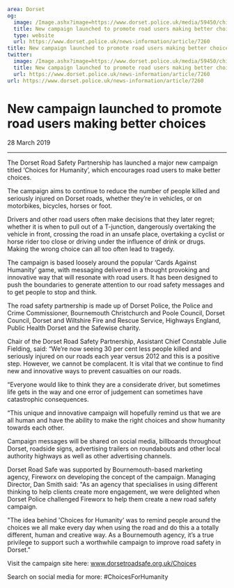 ```yaml
area: Dorset
og:
  image: /Image.ashx?image=https://www.dorset.police.uk/media/59450/chioces-for-humanity-drugs.jpg&amp;amp;width=150
  title: New campaign launched to promote road users making better choices
  type: website
  url: https://www.dorset.police.uk/news-information/article/7260
title: New campaign launched to promote road users making better choices |
twitter:
  image: /Image.ashx?image=https://www.dorset.police.uk/media/59450/chioces-for-humanity-drugs.jpg&amp;amp;width=150
  title: New campaign launched to promote road users making better choices
  url: https://www.dorset.police.uk/news-information/article/7260
url: https://www.dorset.police.uk/news-information/article/7260
```

# New campaign launched to promote road users making better choices

28 March 2019

* * *

The Dorset Road Safety Partnership has launched a major new campaign titled ‘Choices for Humanity’, which encourages road users to make better choices.

The campaign aims to continue to reduce the number of people killed and seriously injured on Dorset roads, whether they’re in vehicles, or on motorbikes, bicycles, horses or foot.

Drivers and other road users often make decisions that they later regret; whether it is when to pull out of a T-junction, dangerously overtaking the vehicle in front, crossing the road in an unsafe place, overtaking a cyclist or horse rider too close or driving under the influence of drink or drugs. Making the wrong choice can all too often lead to tragedy.

The campaign is based loosely around the popular ‘Cards Against Humanity’ game, with messaging delivered in a thought provoking and innovative way that will resonate with road users. It has been designed to push the boundaries to generate attention to our road safety messages and to get people to stop and think.

The road safety partnership is made up of Dorset Police, the Police and Crime Commissioner, Bournemouth Christchurch and Poole Council, Dorset Council, Dorset and Wiltshire Fire and Rescue Service, Highways England, Public Health Dorset and the Safewise charity.

Chair of the Dorset Road Safety Partnership, Assistant Chief Constable Julie Fielding, said: “We’re now seeing 30 per cent less people killed and seriously injured on our roads each year versus 2012 and this is a positive step. However, we cannot be complacent. It is vital that we continue to find new and innovative ways to prevent casualties on our roads.

“Everyone would like to think they are a considerate driver, but sometimes life gets in the way and one error of judgement can sometimes have catastrophic consequences.

“This unique and innovative campaign will hopefully remind us that we are all human and have the ability to make the right choices and show humanity towards each other.

Campaign messages will be shared on social media, billboards throughout Dorset, roadside signs, advertising trailers on roundabouts and other local authority highways as well as other advertising channels.

Dorset Road Safe was supported by Bournemouth-based marketing agency, Fireworx on developing the concept of the campaign. Managing Director, Dan Smith said: "As an agency that specialises in using different thinking to help clients create more engagement, we were delighted when Dorset Police challenged Fireworx to help them create a new road safety campaign.

"The idea behind 'Choices for Humanity’ was to remind people around the choices we all make every day when using the road and do this a a totally different, human and creative way. As a Bournemouth agency, it’s a true privilege to support such a worthwhile campaign to improve road safety in Dorset."

Visit the campaign site here: www.dorsetroadsafe.org.uk/Choices

Search on social media for more: #ChoicesForHumanity
